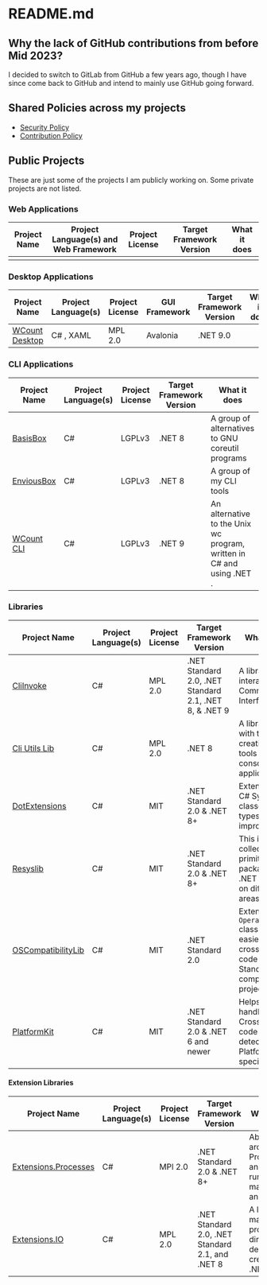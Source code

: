 # README.md

## Why the lack of GitHub contributions from before Mid 2023?
I decided to switch to GitLab from GitHub a few years ago, though I have since come back to GitHub and intend to mainly use GitHub going forward.

## Shared Policies across my projects
* [Security Policy](https://github.com/alastairlundy/AlastairLundy/blob/main/SECURITY.md)
* [Contribution Policy](https://github.com/alastairlundy/AlastairLundy/blob/main/CONTRIBUTING.md)

## Public Projects
These are just some of the projects I am publicly working on. Some private projects are not listed.

### Web Applications
| Project Name | Project Language(s) and Web Framework | Project License | Target Framework Version | What it does | 
|-|-|-|-|-|
| | | | | |

### Desktop Applications
| Project Name | Project Language(s) | Project License | GUI Framework | Target Framework Version | What it does | 
|-|-|-|-|-|-|
| [WCount Desktop](https://github.com/alastairlundy/wcount) | C# , XAML | MPL 2.0 | Avalonia | .NET 9.0 | |

### CLI Applications
| Project Name | Project Language(s) | Project License | Target Framework Version | What it does | 
|-|-|-|-|-|
| [BasisBox](https://github.com/alastairlundy/BasisBox/) | C# | LGPLv3 |.NET 8 | A group of alternatives to GNU coreutil programs |
| [EnviousBox](https://github.com/alastairlundy/EnviousBox) | C# | LGPLv3 | .NET 8 | A group of my CLI tools | 
| [WCount CLI](https://github.com/alastairlundy/WCount) | C# | LGPLv3 | .NET 9 | An alternative to the Unix wc program, written in C# and using .NET . |

### Libraries
| Project Name | Project Language(s) | Project License |Target Framework Version | What it does | 
|-|-|-|-|-|
| [CliInvoke](https://github.com/alastairlundy/CliInvoke) | C# | MPL 2.0 | .NET Standard 2.0, .NET Standard 2.1, .NET 8, & .NET 9 | A library for interacting with Command Line Interfaces. |
| [Cli Utils Lib](https://github.com/alastairlundy/CliUtilsLib) | C# | MPL 2.0 | .NET 8 | A library to help with the creation of CLI tools and/or console applications.|
| [DotExtensions](https://github.com/alastairlundy/DotExtensions) | C# | MIT | .NET Standard 2.0 & .NET 8+ | Extensions to C# System classes and types to improve them. | 
| [Resyslib](https://github.com/alastairlundy/Resyslib) | C# | MIT | .NET Standard 2.0 & .NET 8+ | This is a collection of primitive packages for .NET focussed on different areas. | 
| [OSCompatibilityLib](https://github.com/alastairlundy/OSCompatibilityLib) | C# | MIT | .NET Standard 2.0 | Extends the ``OperatingSystem`` class to make it easier to handle cross-platform code on .NET Standard 2 compatible projects |
| [PlatformKit](https://github.com/alastairlundy/PlatformKit) | C# | MIT | .NET Standard 2.0 & .NET 6 and newer | Helps with handling Cross-platform code and detecting Platform specific things. |

#### Extension Libraries
| Project Name | Project Language(s) | Project License |Target Framework Version | What it does | 
|-|-|-|-|-|
| [Extensions.Processes](https://github.com/alastairlundy/Extensions.Processes) | C# | MPl 2.0 | .NET Standard 2.0 & .NET 8+ | Abstractions around Processes and Process running to make it easier and safer. | 
| [Extensions.IO](https://github.com/alastairlundy/Extensions.IO) | C# | MPL 2.0 | .NET Standard 2.0, .NET Standard 2.1, and .NET 8 | A library to make programmatic directory deletion and creation in .NET easier. | 
